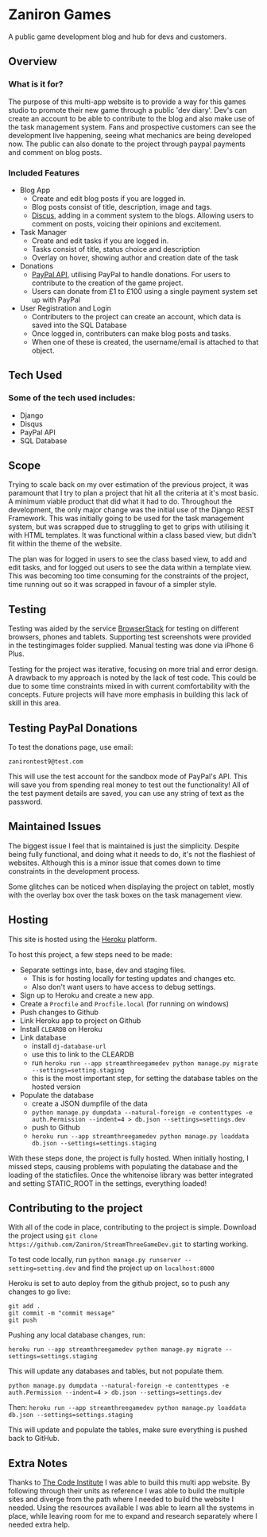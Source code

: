 ﻿# Zaniron Games

A public game development blog and hub for devs and customers.

## Overview

### What is it for?

The purpose of this multi-app website is to provide a way for this games studio to promote their new game through a
public 'dev diary'. Dev's can create an account to be able to contribute to the blog and also make use of the task 
management system. Fans and prospective customers can see the development live happening, seeing what mechanics are
being developed now. The public can also donate to the project through paypal payments and comment on blog posts.

### Included Features

- Blog App
    - Create and edit blog posts if you are logged in.
    - Blog posts consist of title, description, image and tags.
    - [Discus](https://disqus.com/), adding in a comment system to the blogs. Allowing users to comment on
    posts, voicing their opinions and excitement.
- Task Manager
    - Create and edit tasks if you are logged in.
    - Tasks consist of title, status choice and description
    - Overlay on hover, showing author and creation date of the task
- Donations
    - [PayPal API](https://developer.paypal.com/), utilising PayPal to handle donations. For users to contribute to
    the creation of the game project.
    - Users can donate from £1 to £100 using a single payment system set up with PayPal
- User Registration and Login
    - Contributers to the project can create an account, which data is saved into the SQL Database
    - Once logged in, contributers can make blog posts and tasks.
    - When one of these is created, the username/email is attached to that object.

## Tech Used

### Some of the tech used includes:

- Django
- Disqus
- PayPal API
- SQL Database

## Scope

Trying to scale back on my over estimation of the previous project, it was paramount that I try to plan a project
that hit all the criteria at it's most basic. A minimum viable product that did what it had to do. Throughout the 
development, the only major change was the initial use of the Django REST Framework. This was initially going to 
be used for the task management system, but was scrapped due to struggling to get to grips with utilising it with 
HTML templates. It was functional within a class based view, but didn't fit within the theme of the website.

The plan was for logged in users to see the class based view, to add and edit tasks, and for logged out users to 
see the data within a template view. This was becoming too time consuming for the constraints of the project, time
running out so it was scrapped in favour of a simpler style.

## Testing

Testing was aided by the service [BrowserStack](http://browserstack.com) for testing on different browsers, phones
and tablets. Supporting test screenshots were provided in the testingimages folder supplied.
Manual testing was done via iPhone 6 Plus.

Testing for the project was iterative, focusing on more trial and error design. A drawback to my approach is noted
by the lack of test code. This could be due to some time constraints mixed in with current comfortability with the
concepts. Future projects will have more emphasis in building this lack of skill in this area.

## Testing PayPal Donations

To test the donations page, use email:

`zanirontest9@test.com`

This will use the test account for the sandbox mode of PayPal's API. This will save you from spending real money to 
test out the functionality! All of the test payment details are saved, you can use any string of text as the password.

## Maintained Issues

The biggest issue I feel that is maintained is just the simplicity. Despite being fully functional, and doing what it
needs to do, it's not the flashiest of websites. Although this is a minor issue that comes down to time constraints in
the development process.

Some glitches can be noticed when displaying the project on tablet, mostly with the overlay box over the task boxes
on the task management view.

## Hosting

This site is hosted using the [Heroku](http://heroku.com) platform.

To host this project, a few steps need to be made:

- Separate settings into, base, dev and staging files.
    - This is for hosting locally for testing updates and changes etc.
    - Also don't want users to have access to debug settings.
- Sign up to Heroku and create a new app.
- Create a `Procfile` and `Procfile.local` (for running on windows)
- Push changes to Github
- Link Heroku app to project on Github
- Install `CLEARDB` on Heroku
- Link database
    - install `dj-database-url`
    - use this to link to the CLEARDB
    - run `heroku run --app streamthreegamedev python manage.py migrate --settings=setting.staging`
    - this is the most important step, for setting the database tables on the hosted version
- Populate the database
    - create a JSON dumpfile of the data
    - `python manage.py dumpdata --natural-foreign -e contenttypes -e auth.Permission --indent=4 > db.json --settings=settings.dev`
    - push to Github
    - `heroku run --app streamthreegamedev python manage.py loaddata db.json --settings=settings.staging`

With these steps done, the project is fully hosted. When initially hosting, I missed steps, causing problems with 
populating the database and the loading of the staticfiles. Once the whitenoise library was better integrated and
setting STATIC_ROOT in the settings, everything loaded!

## Contributing to the project

With all of the code in place, contributing to the project is simple. Download the project using 
`git clone https://github.com/Zaniron/StreamThreeGameDev.git` to starting working.

To test code locally, run `python manage.py runserver --setting=setting.dev` and find the project up on
`localhost:8000`

Heroku is set to auto deploy from the github project, so to push any changes to go live:

```
git add .
git commit -m "commit message"
git push
```

Pushing any local database changes, run:

`heroku run --app streamthreegamedev python manage.py migrate --settings=settings.staging`

This will update any databases and tables, but not populate them.

`python manage.py dumpdata --natural-foreign -e contenttypes -e auth.Permission --indent=4 > db.json --settings=settings.dev`

Then: `heroku run --app streamthreegamedev python manage.py loaddata db.json --settings=settings.staging`

This will update and populate the tables, make sure everything is pushed back to GitHub.

## Extra Notes

Thanks to [The Code Institute](http://lms.codeinstitute.net/) I was able to build this multi app website. By following
through their units as reference I was able to build the multiple sites and diverge from the path where I needed to
build the website I needed. Using the resources available I was able to learn all the systems in place, while leaving
room for me to expand and research separately where I needed extra help. 
